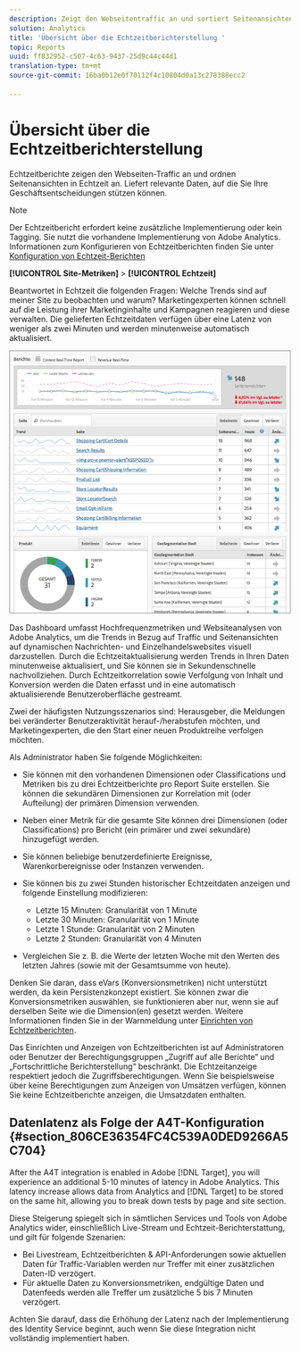 ```yaml
---
description: Zeigt den Webseitentraffic an und sortiert Seitenansichten in Echtzeit nach Rangfolge. Liefert relevante Daten, auf die Sie Ihre Geschäftsentscheidungen stützen können.
solution: Analytics
title: 'Übersicht über die Echtzeitberichterstellung '
topic: Reports
uuid: ff832952-c507-4c63-9437-25d9c44c44d1
translation-type: tm+mt
source-git-commit: 16ba0b12e0f70112f4c10804d0a13c278388ecc2

---
```



# Übersicht über die Echtzeitberichterstellung 

Echtzeitberichte zeigen den Webseiten-Traffic an und ordnen Seitenansichten in Echtzeit an. Liefert relevante Daten, auf die Sie Ihre Geschäftsentscheidungen stützen können.

>[!NOTE]
>
> Der Echtzeitbericht erfordert keine zusätzliche Implementierung oder kein Tagging. Sie nutzt die vorhandene Implementierung von Adobe Analytics. Informationen zum Konfigurieren von Echtzeitberichten finden Sie unter [Konfiguration von Echtzeit-Berichten](/help/components/c-real-time-reporting/t-realtime-admin.md)

**[!UICONTROL Site-Metriken]** &gt; **[!UICONTROL Echtzeit]**

Beantwortet in Echtzeit die folgenden Fragen: Welche Trends sind auf meiner Site zu beobachten und warum? Marketingexperten können schnell auf die Leistung ihrer Marketinginhalte und Kampagnen reagieren und diese verwalten. Die gelieferten Echtzeitdaten verfügen über eine Latenz von weniger als zwei Minuten und werden minutenweise automatisch aktualisiert.

![](assets/report-realtime.png)

Das Dashboard umfasst Hochfrequenzmetriken und Websiteanalysen von Adobe Analytics, um die Trends in Bezug auf Traffic und Seitenansichten auf dynamischen Nachrichten- und Einzelhandelswebsites visuell darzustellen. Durch die Echtzeitaktualisierung werden Trends in Ihren Daten minutenweise aktualisiert, und Sie können sie in Sekundenschnelle nachvollziehen. Durch Echtzeitkorrelation sowie Verfolgung von Inhalt und Konversion werden die Daten erfasst und in eine automatisch aktualisierende Benutzeroberfläche gestreamt.

Zwei der häufigsten Nutzungsszenarios sind: Herausgeber, die Meldungen bei veränderter Benutzeraktivität herauf-/herabstufen möchten, und Marketingexperten, die den Start einer neuen Produktreihe verfolgen möchten.

Als Administrator haben Sie folgende Möglichkeiten:

* Sie können mit den vorhandenen Dimensionen oder Classifications und Metriken bis zu drei Echtzeitberichte pro Report Suite erstellen. Sie können die sekundären Dimensionen zur Korrelation mit (oder Aufteilung) der primären Dimension verwenden.
* Neben einer Metrik für die gesamte Site können drei Dimensionen (oder Classifications) pro Bericht (ein primärer und zwei sekundäre) hinzugefügt werden.
* Sie können beliebige benutzerdefinierte Ereignisse, Warenkorbereignisse oder Instanzen verwenden.
* Sie können bis zu zwei Stunden historischer Echtzeitdaten anzeigen und folgende Einstellung modifizieren:

   * Letzte 15 Minuten: Granularität von 1 Minute
   * Letzte 30 Minuten: Granularität von 1 Minute
   * Letzte 1 Stunde: Granularität von 2 Minuten
   * Letzte 2 Stunden: Granularität von 4 Minuten

* Vergleichen Sie z. B. die Werte der letzten Woche mit den Werten des letzten Jahres (sowie mit der Gesamtsumme von heute).

Denken Sie daran, dass eVars (Konversionsmetriken) nicht unterstützt werden, da kein Persistenzkonzept existiert. Sie können zwar die Konversionsmetriken auswählen, sie funktionieren aber nur, wenn sie auf derselben Seite wie die Dimension(en) gesetzt werden. Weitere Informationen finden Sie in der Warnmeldung unter [Einrichten von Echtzeitberichten](/help/components/c-real-time-reporting/t-realtime-admin.md).

Das Einrichten und Anzeigen von Echtzeitberichten ist auf Administratoren oder Benutzer der Berechtigungsgruppen „Zugriff auf alle Berichte“ und „Fortschrittliche Berichterstellung“ beschränkt. Die Echtzeitanzeige respektiert jedoch die Zugriffsberechtigungen. Wenn Sie beispielsweise über keine Berechtigungen zum Anzeigen von Umsätzen verfügen, können Sie keine Echtzeitberichte anzeigen, die Umsatzdaten enthalten.

## Datenlatenz als Folge der A4T-Konfiguration {#section_806CE36354FC4C539A0DED9266A5C704}

After the A4T integration is enabled in Adobe [!DNL Target], you will experience an additional 5-10 minutes of latency in Adobe Analytics. This latency increase allows data from Analytics and [!DNL Target] to be stored on the same hit, allowing you to break down tests by page and site section.

Diese Steigerung spiegelt sich in sämtlichen Services und Tools von Adobe Analytics wider, einschließlich Live-Stream und Echtzeit-Berichterstattung, und gilt für folgende Szenarien:

* Bei Livestream, Echtzeitberichten &amp; API-Anforderungen sowie aktuellen Daten für Traffic-Variablen werden nur Treffer mit einer zusätzlichen Daten-ID verzögert.
* Für aktuelle Daten zu Konversionsmetriken, endgültige Daten und Datenfeeds werden alle Treffer um zusätzliche 5 bis 7 Minuten verzögert.

Achten Sie darauf, dass die Erhöhung der Latenz nach der Implementierung des Identity Service beginnt, auch wenn Sie diese Integration nicht vollständig implementiert haben.
